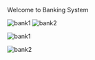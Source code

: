Welcome to Banking System


![bank1](https://github.com/samsorrahman/Banking-System/assets/112087807/92809081-026a-46b3-a962-9ecc7e32a26a)
![bank2](https://github.com/samsorrahman/Banking-System/assets/112087807/21db30b1-f1c5-431d-938a-51b4cc5ef8f3)

![bank1](https://github.com/samsorrahman/Banking-System/assets/112087807/6df40b92-4c36-4bc8-863d-a0491bf4425b)



![bank2](https://github.com/samsorrahman/Banking-System/assets/112087807/c0fc35a9-3194-45eb-987f-46bc4acfcea8)
